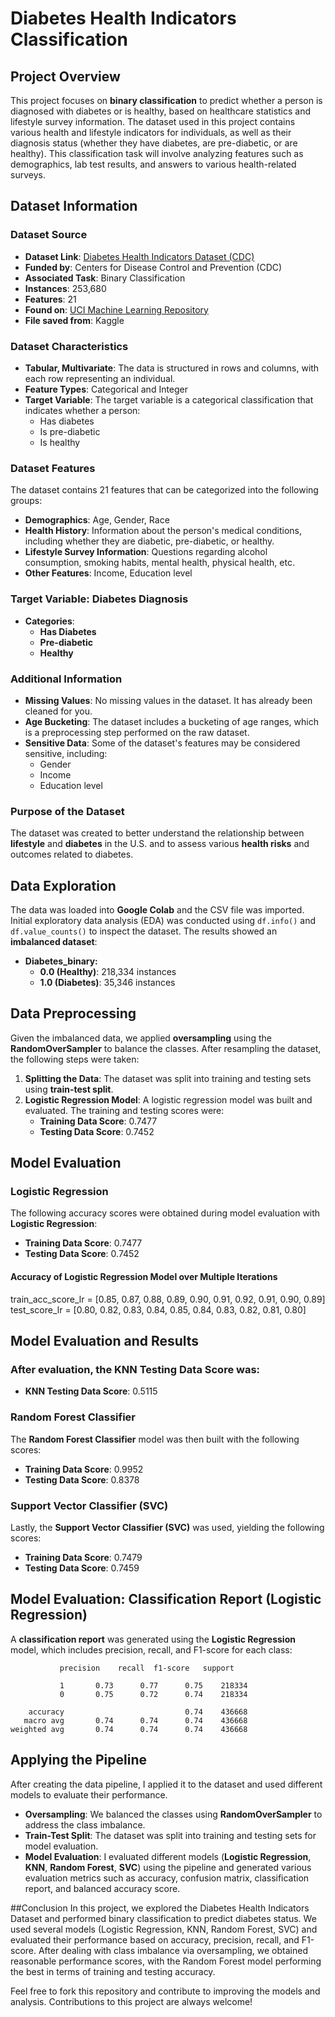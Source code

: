 # Diabetes Health Indicators Classification

## Project Overview

This project focuses on **binary classification** to predict whether a person is diagnosed with diabetes or is healthy, based on healthcare statistics and lifestyle survey information. The dataset used in this project contains various health and lifestyle indicators for individuals, as well as their diagnosis status (whether they have diabetes, are pre-diabetic, or are healthy). This classification task will involve analyzing features such as demographics, lab test results, and answers to various health-related surveys.

## Dataset Information

### Dataset Source

- **Dataset Link**: [Diabetes Health Indicators Dataset (CDC)](https://www.cdc.gov/brfss/annual_data/annual_2014.html)
- **Funded by**: Centers for Disease Control and Prevention (CDC)
- **Associated Task**: Binary Classification
- **Instances**: 253,680
- **Features**: 21
- **Found on**: [UCI Machine Learning Repository](https://archive.ics.uci.edu/ml/index.php)
- **File saved from**: Kaggle

### Dataset Characteristics

- **Tabular, Multivariate**: The data is structured in rows and columns, with each row representing an individual.
- **Feature Types**: Categorical and Integer
- **Target Variable**: The target variable is a categorical classification that indicates whether a person:
  - Has diabetes
  - Is pre-diabetic
  - Is healthy

### Dataset Features

The dataset contains 21 features that can be categorized into the following groups:

- **Demographics**: Age, Gender, Race
- **Health History**: Information about the person's medical conditions, including whether they are diabetic, pre-diabetic, or healthy.
- **Lifestyle Survey Information**: Questions regarding alcohol consumption, smoking habits, mental health, physical health, etc.
- **Other Features**: Income, Education level

### Target Variable: **Diabetes Diagnosis**
- **Categories**: 
  - **Has Diabetes**
  - **Pre-diabetic**
  - **Healthy**

### Additional Information

- **Missing Values**: No missing values in the dataset. It has already been cleaned for you.
- **Age Bucketing**: The dataset includes a bucketing of age ranges, which is a preprocessing step performed on the raw dataset.
- **Sensitive Data**: Some of the dataset's features may be considered sensitive, including:
  - Gender
  - Income
  - Education level

### Purpose of the Dataset

The dataset was created to better understand the relationship between **lifestyle** and **diabetes** in the U.S. and to assess various **health risks** and outcomes related to diabetes.

## Data Exploration

The data was loaded into **Google Colab** and the CSV file was imported. Initial exploratory data analysis (EDA) was conducted using `df.info()` and `df.value_counts()` to inspect the dataset. The results showed an **imbalanced dataset**:

- **Diabetes_binary:**
  - **0.0 (Healthy)**: 218,334 instances
  - **1.0 (Diabetes)**: 35,346 instances

## Data Preprocessing

Given the imbalanced data, we applied **oversampling** using the **RandomOverSampler** to balance the classes. After resampling the dataset, the following steps were taken:

1. **Splitting the Data**: The dataset was split into training and testing sets using **train-test split**.
2. **Logistic Regression Model**: A logistic regression model was built and evaluated. The training and testing scores were:
   - **Training Data Score**: 0.7477
   - **Testing Data Score**: 0.7452

## Model Evaluation

### Logistic Regression

The following accuracy scores were obtained during model evaluation with **Logistic Regression**:

- **Training Data Score**: 0.7477
- **Testing Data Score**: 0.7452

#### Accuracy of Logistic Regression Model over Multiple Iterations

train_acc_score_lr = [0.85, 0.87, 0.88, 0.89, 0.90, 0.91, 0.92, 0.91, 0.90, 0.89]
test_score_lr = [0.80, 0.82, 0.83, 0.84, 0.85, 0.84, 0.83, 0.82, 0.81, 0.80]
## Model Evaluation and Results

### After evaluation, the KNN Testing Data Score was:

- **KNN Testing Data Score**: 0.5115

### Random Forest Classifier

The **Random Forest Classifier** model was then built with the following scores:

- **Training Data Score**: 0.9952
- **Testing Data Score**: 0.8378

### Support Vector Classifier (SVC)

Lastly, the **Support Vector Classifier (SVC)** was used, yielding the following scores:

- **Training Data Score**: 0.7479
- **Testing Data Score**: 0.7459

## Model Evaluation: Classification Report (Logistic Regression)

A **classification report** was generated using the **Logistic Regression** model, which includes precision, recall, and F1-score for each class:

```plaintext
           precision    recall  f1-score   support

           1       0.73      0.77      0.75    218334
           0       0.75      0.72      0.74    218334

    accuracy                           0.74    436668
   macro avg       0.74      0.74      0.74    436668
weighted avg       0.74      0.74      0.74    436668
```
## Applying the Pipeline

After creating the data pipeline, I applied it to the dataset and used different models to evaluate their performance.

- **Oversampling**: We balanced the classes using **RandomOverSampler** to address the class imbalance.
- **Train-Test Split**: The dataset was split into training and testing sets for model evaluation.
- **Model Evaluation**: I evaluated different models (**Logistic Regression**, **KNN**, **Random Forest**, **SVC**) using the pipeline and generated various evaluation metrics such as accuracy, confusion matrix, classification report, and balanced accuracy score.

##Conclusion 
In this project, we explored the Diabetes Health Indicators Dataset and performed binary classification to predict diabetes status. We used several models (Logistic Regression, KNN, Random Forest, SVC) and evaluated their performance based on accuracy, precision, recall, and F1-score. After dealing with class imbalance via oversampling, we obtained reasonable performance scores, with the Random Forest model performing the best in terms of training and testing accuracy.

Feel free to fork this repository and contribute to improving the models and analysis. Contributions to this project are always welcome!




